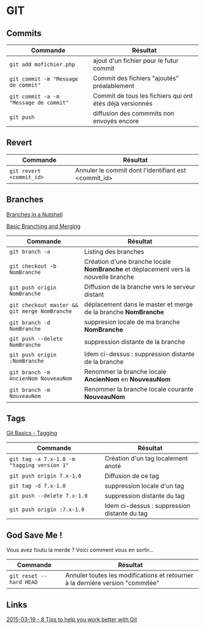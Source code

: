 GIT
=========
## Commits

|Commande|Résultat|
|------- | -------|
|`git add mofichier.php` | ajout d'un fichier pour le futur commit|
|`git commit -m "Message de commit"` | Commit des fichiers "ajoutés" préalablement|
|`git commit -a -m "Message de commit"` | Commit de tous les fichiers qui ont étés déjà versionnés|
|`git push` | diffusion des commmits non envoyés encore|

## Revert

|Commande|Résultat|
|------- | -------|
|`git revert <commit_id>` | Annuler le commit dont l'identifiant est <commit_id>|


## Branches
[Branches in a Nutshell](http://git-scm.com/book/en/v2/Git-Branching-Branches-in-a-Nutshell) 

[Basic Branching and Merging](http://git-scm.com/book/en/v2/Git-Branching-Basic-Branching-and-Merging)

|Commande|Résultat|
|------- | -------|
|`git branch -a` | Listing des branches|
|`git checkout -b NomBranche` | Création d'une branche locale **NomBranche** et déplacement vers la nouvelle branche|
|`git push origin NomBranche` | Diffusion de la branche vers le serveur distant|
|`git checkout master && git merge NomBranche` | déplacement dans le master et merge de la branche **NomBranche**|
|`git branch -d NomBranche` | suppresion locale de ma branche **NomBranche**|
|`git push --delete NomBranche` | suppression distante de la branche|
|`git push origin :NomBranche` | Idem ci-dessus : suppression distante de la branche|
|`git branch -m AncienNom NouveauNom` | Renommer la branche locale **AncienNom** en **NouveauNom**|
|`git branch -m NouveauNom` | Renommer la branche locale courante **NouveauNom**|

## Tags
[Git Basics - Tagging](http://git-scm.com/book/en/v2/Git-Basics-Tagging)

|Commande|Résultat|
|------- | -------|
|`git tag -a 7.x-1.0 -m "tagging version 1"` | Création d'un tag localement anoté|
|`git push origin 7.x-1.0` | Diffusion de ce tag|
|`git tag -d 7.x-1.0` | suppression locale d'un tag|
|`git push --delete 7.x-1.0` | suppression distante du tag|
|`git push origin :7.x-1.0` | Idem ci-dessus : suppression distante du tag|

## God Save Me ! 

Vous avez foutu la merde ? Voici comment vous en sortir...

|Commande|Résultat|
|------- | -------|
|`git reset --hard HEAD`|Annuler toutes les modifications et retourner à la dernière version "commitée"|

## Links
[2015-03-19 - 8 Tips to help you work better with Git](https://about.gitlab.com/2015/02/19/8-tips-to-help-you-work-better-with-git/)
